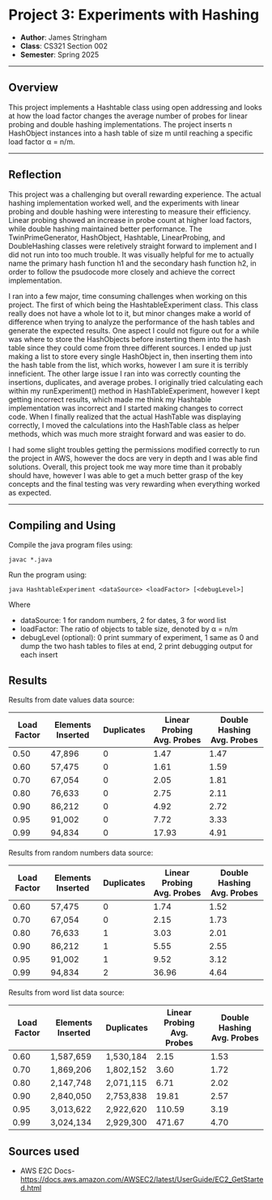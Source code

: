 # Project 3: Experiments with Hashing

- **Author**: James Stringham  
- **Class**: CS321 Section 002  
- **Semester**: Spring 2025  

---

## **Overview**  

This project implements a Hashtable class using open addressing and looks at how the load factor changes the average number of probes for linear probing and double hashing implementations. The project inserts n HashObject instances into a hash table of size m until reaching a specific load factor α = n/m.  

---

## **Reflection**  

This project was a challenging but overall rewarding experience. The actual hashing implementation worked well, and the experiments with linear probing and double hashing were interesting to measure their efficiency. Linear probing showed an increase in probe count at higher load factors, while double hashing maintained better performance. The TwinPrimeGenerator, HashObject, Hashtable, LinearProbing, and DoubleHashing classes were reletively straight forward to implement and I did not run into too much trouble. It was visually helpful for me to actually name the primary hash function h1 and the secondary hash function h2, in order to follow the psudocode more closely and achieve the correct implementation. 

I ran into a few major, time consuming challenges when working on this project. The first of which being the HashtableExperiment class. This class really does not have a whole lot to it, but minor changes make a world of difference when trying to analyze the performance of the hash tables and generate the expected results. One aspect I could not figure out for a while was where to store the HashObjects before insterting them into the hash table since they could come from three different sources. I ended up just making a list to store every single HashObject in, then inserting them into the hash table from the list, which works, however I am sure it is terribly inneficient. The other large issue I ran into was correctly counting the insertions, duplicates, and average probes. I originally tried calculating each within my runExperiment() method in HashTableExperiment, however I kept getting incorrect results, which made me think my Hashtable implementation was incorrect and I started making changes to correct code. When I finally realized that the actual HashTable was displaying correctly, I moved the calculations into the HashTable class as helper methods, which was much more straight forward and was easier to do.

I had some slight troubles getting the permissions modified correctly to run the project in AWS, however the docs are very in depth and I was able find solutions. Overall, this project took me way more time than it probably should have, however I was able to get a much better grasp of the key concepts and the final testing was very rewarding when everything worked as expected.

---

## **Compiling and Using**  
Compile the java program files using:
```
javac *.java
```
Run the program using:
```
java HashtableExperiment <dataSource> <loadFactor> [<debugLevel>] 
```
Where
 * dataSource: 1 for random numbers, 2 for dates, 3 for word list
 * loadFactor: The ratio of objects to table size, denoted by α = n/m
 * debugLevel (optional): 0 print summary of experiment, 1 same as 0 
   and dump the two hash tables to files at end, 2 print debugging output 
   for each insert

## Results 

Results from date values data source:

| Load Factor | Elements Inserted | Duplicates | Linear Probing Avg. Probes | Double Hashing Avg. Probes |
|------------------|------------------|------------|---------------------------|---------------------------|
| 0.50 | 47,896 | 0 | 1.47 | 1.47 |
| 0.60 | 57,475 | 0 | 1.61 | 1.59 |
| 0.70 | 67,054 | 0 | 2.05 | 1.81 |
| 0.80 | 76,633 | 0 | 2.75 | 2.11 |
| 0.90 | 86,212 | 0 | 4.92 | 2.72 |
| 0.95 | 91,002 | 0 | 7.72 | 3.33 |
| 0.99 | 94,834 | 0 | 17.93 | 4.91 |

Results from random numbers data source:

| Load Factor | Elements Inserted | Duplicates | Linear Probing Avg. Probes | Double Hashing Avg. Probes |
|------------------|------------------|------------|---------------------------|---------------------------|
| 0.60 | 57,475 | 0 | 1.74 | 1.52 |
| 0.70 | 67,054 | 0 | 2.15 | 1.73 |
| 0.80 | 76,633 | 1 | 3.03 | 2.01 |
| 0.90 | 86,212 | 1 | 5.55 | 2.55 |
| 0.95 | 91,002 | 1 | 9.52 | 3.12 |
| 0.99 | 94,834 | 2 | 36.96 | 4.64 |

Results from word list data source:

| Load Factor | Elements Inserted | Duplicates | Linear Probing Avg. Probes | Double Hashing Avg. Probes |
|------------------|------------------|------------|---------------------------|---------------------------|
| 0.60 | 1,587,659 | 1,530,184 | 2.15 | 1.53 |
| 0.70 | 1,869,206 | 1,802,152 | 3.60 | 1.72 |
| 0.80 | 2,147,748 | 2,071,115 | 6.71 | 2.02 |
| 0.90 | 2,840,050 | 2,753,838 | 19.81 | 2.57 |
| 0.95 | 3,013,622 | 2,922,620 | 110.59 | 3.19 |
| 0.99 | 3,024,134 | 2,929,300 | 471.67 | 4.70 |

## Sources used

* AWS E2C Docs- https://docs.aws.amazon.com/AWSEC2/latest/UserGuide/EC2_GetStarted.html
